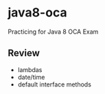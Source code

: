 # java8-oca
Practicing for Java 8 OCA Exam

## Review
- lambdas
- date/time
- default interface methods
